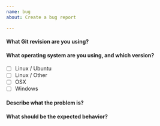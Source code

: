 ```yaml
---
name: bug
about: Create a bug report

---
```


#### What Git revision are you using? 

#### What operating system are you using, and which version?

- [ ] Linux / Ubuntu
- [ ] Linux / Other
- [ ] OSX
- [ ] Windows

#### Describe what the problem is? 

#### What should be the expected behavior?
